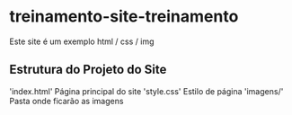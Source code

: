 # treinamento-site-treinamento
Este site é um exemplo html / css / img

## Estrutura do Projeto do Site
'index.html' Página principal do site
'style.css' Estilo de página
'imagens/' Pasta onde ficarão as imagens
